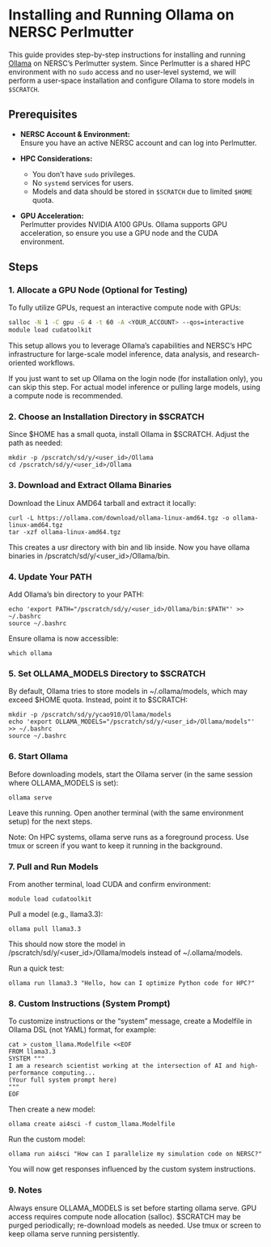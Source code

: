 # Installing and Running Ollama on NERSC Perlmutter

This guide provides step-by-step instructions for installing and running [Ollama](https://ollama.ai) on NERSC’s Perlmutter system. Since Perlmutter is a shared HPC environment with no `sudo` access and no user-level systemd, we will perform a user-space installation and configure Ollama to store models in `$SCRATCH`.

## Prerequisites

- **NERSC Account & Environment:**  
  Ensure you have an active NERSC account and can log into Perlmutter.
  
- **HPC Considerations:**  
  - You don’t have `sudo` privileges.
  - No `systemd` services for users.
  - Models and data should be stored in `$SCRATCH` due to limited `$HOME` quota.
  
- **GPU Acceleration:**  
  Perlmutter provides NVIDIA A100 GPUs. Ollama supports GPU acceleration, so ensure you use a GPU node and the CUDA environment.

## Steps

### 1. Allocate a GPU Node (Optional for Testing)
To fully utilize GPUs, request an interactive compute node with GPUs:
```bash
salloc -N 1 -C gpu -G 4 -t 60 -A <YOUR_ACCOUNT> --qos=interactive
module load cudatoolkit
```
This setup allows you to leverage Ollama’s capabilities and NERSC’s HPC infrastructure for large-scale model inference, data analysis, and research-oriented workflows.

If you just want to set up Ollama on the login node (for installation only), you can skip this step. For actual model inference or pulling large models, using a compute node is recommended.

### 2. Choose an Installation Directory in $SCRATCH
Since $HOME has a small quota, install Ollama in $SCRATCH. Adjust the path as needed:
```
mkdir -p /pscratch/sd/y/<user_id>/Ollama
cd /pscratch/sd/y/<user_id>/Ollama
```

### 3. Download and Extract Ollama Binaries
Download the Linux AMD64 tarball and extract it locally:
```
curl -L https://ollama.com/download/ollama-linux-amd64.tgz -o ollama-linux-amd64.tgz
tar -xzf ollama-linux-amd64.tgz
```

This creates a usr directory with bin and lib inside.
Now you have ollama binaries in /pscratch/sd/y/<user_id>/Ollama/bin.

### 4. Update Your PATH
Add Ollama’s bin directory to your PATH:

```
echo 'export PATH="/pscratch/sd/y/<user_id>/Ollama/bin:$PATH"' >> ~/.bashrc
source ~/.bashrc
```
Ensure ollama is now accessible:
```
which ollama
```
### 5. Set OLLAMA_MODELS Directory to $SCRATCH
By default, Ollama tries to store models in ~/.ollama/models, which may exceed $HOME quota. Instead, point it to $SCRATCH:
```
mkdir -p /pscratch/sd/y/ycao910/Ollama/models
echo 'export OLLAMA_MODELS="/pscratch/sd/y/<user_id>/Ollama/models"' >> ~/.bashrc
source ~/.bashrc
```
### 6. Start Ollama
Before downloading models, start the Ollama server (in the same session where OLLAMA_MODELS is set):
```
ollama serve
```
Leave this running. Open another terminal (with the same environment setup) for the next steps.

Note: On HPC systems, ollama serve runs as a foreground process. Use tmux or screen if you want to keep it running in the background.

### 7. Pull and Run Models
From another terminal, load CUDA and confirm environment:
```
module load cudatoolkit
```
Pull a model (e.g., llama3.3):
```
ollama pull llama3.3
```
This should now store the model in /pscratch/sd/y/<user_id>/Ollama/models instead of ~/.ollama/models.

Run a quick test:
```
ollama run llama3.3 "Hello, how can I optimize Python code for HPC?"
```

### 8. Custom Instructions (System Prompt)
To customize instructions or the “system” message, create a Modelfile in Ollama DSL (not YAML) format, for example:
```
cat > custom_llama.Modelfile <<EOF
FROM llama3.3
SYSTEM """
I am a research scientist working at the intersection of AI and high-performance computing...
(Your full system prompt here)
"""
EOF
```
Then create a new model:
```
ollama create ai4sci -f custom_llama.Modelfile
```
Run the custom model:
```
ollama run ai4sci "How can I parallelize my simulation code on NERSC?"
```
You will now get responses influenced by the custom system instructions.

### 9. Notes
Always ensure OLLAMA_MODELS is set before starting ollama serve.
GPU access requires compute node allocation (salloc).
$SCRATCH may be purged periodically; re-download models as needed.
Use tmux or screen to keep ollama serve running persistently.

